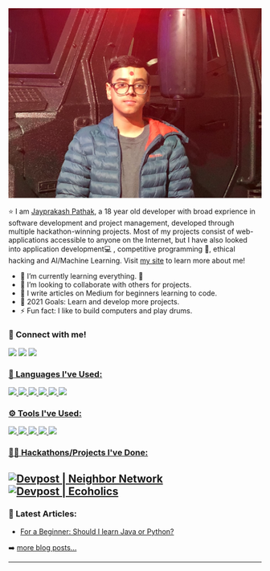 <img src = "IMG_2443.jpg"/>

⭐️ I am [Jayprakash Pathak](https://github.com/jayprakash07/), a 18 year old developer with broad exprience in software development and project management, developed through multiple hackathon-winning projects. Most of my projects consist of web-applications accessible to anyone on the Internet, but I have also looked into application development💻 , competitive programming 🥇, ethical hacking and AI/Machine Learning. Visit [my site](https://www.jayprakashpathak.me) to learn more about me!

- 🌱 I’m currently learning everything. 🤣
- 👯 I’m looking to collaborate with others for projects.
- 📝 I write articles on Medium for beginners learning to code.
- 🥅 2021 Goals: Learn and develop more projects.
- ⚡ Fun fact: I like to build computers and play drums.

### 🤝 Connect with me!<br>
<a href="https://www.linkedin.com/in/jayprakash-pathak-3768aa1a9/" alt="Linkedin"><img src="https://img.shields.io/badge/LinkedIn-0077B5?style=for-the-badge&logo=linkedin&logoColor=white"></a> <a href="https://www.instagram.com/jayprakash.svg" alt="Instagram"><img src="https://img.shields.io/badge/Instagram-E4405F?style=for-the-badge&logo=instagram&logoColor=white"></a> <a href="mailto:jayprakashpathak07@gmail.com" alt="Contact me"><img src="https://img.shields.io/badge/Gmail-D14836?style=for-the-badge&logo=gmail&logoColor=white">

### 🚀 Languages I've Used: 
<img src = "https://img.shields.io/badge/Python-3776AB?style=for-the-badge&logo=python&logoColor=white"> <img src = "https://img.shields.io/badge/Java-ED8B00?style=for-the-badge&logo=java&logoColor=white"> <img src = "https://img.shields.io/badge/HTML5-E34F26?style=for-the-badge&logo=html5&logoColor=white"> <img src = "https://img.shields.io/badge/CSS3-1572B6?style=for-the-badge&logo=css3&logoColor=white"> <img src = "https://img.shields.io/badge/JavaScript-323330?style=for-the-badge&logo=javascript&logoColor=F7DF1E"> <img src = "https://img.shields.io/badge/React-20232A?style=for-the-badge&logo=react&logoColor=61DAFB">

### ⚙️ Tools I've Used:
<img src = "https://img.shields.io/badge/Git-F05032?style=for-the-badge&logo=git&logoColor=white"> <img src = "https://img.shields.io/badge/Visual_Studio_Code-0078D4?style=for-the-badge&logo=visual%20studio%20code&logoColor=white"> <img src = "https://img.shields.io/badge/firebase-ffca28?style=for-the-badge&logo=firebase&logoColor=white"> <img src = "https://img.shields.io/badge/conda-342B029.svg?&style=for-the-badge&logo=anaconda&logoColor=white"> <img src = "https://img.shields.io/badge/Jupyter-F37626.svg?&style=for-the-badge&logo=Jupyter&logoColor=white"> 

### 👨‍💻 Hackathons/Projects I've Done:
[![Devpost | Neighbor Network](https://badges.devpost-shields.com/get-badge?name=Neighbor%20Network&id=neighbor-network&type=big-logo&style=for-the-badge)](https://devpost.com/software/neighbor-network)
[![Devpost | Ecoholics](https://badges.devpost-shields.com/get-badge?name=Ecoholics&id=ecoholics&type=big-logo&style=for-the-badge)](https://devpost.com/software/ecoholics)
---

### 📝 Latest Articles:

<!-- BLOG-POST-LIST:START -->
- [For a Beginner: Should I learn Java or Python?](https://medium.datadriveninvestor.com/for-a-beginner-should-i-learn-c-or-python-186f200723b5)
<!-- BLOG-POST-LIST:END -->

➡️ [more blog posts...](https://medium.com/@jayprakashpathak07)

---






